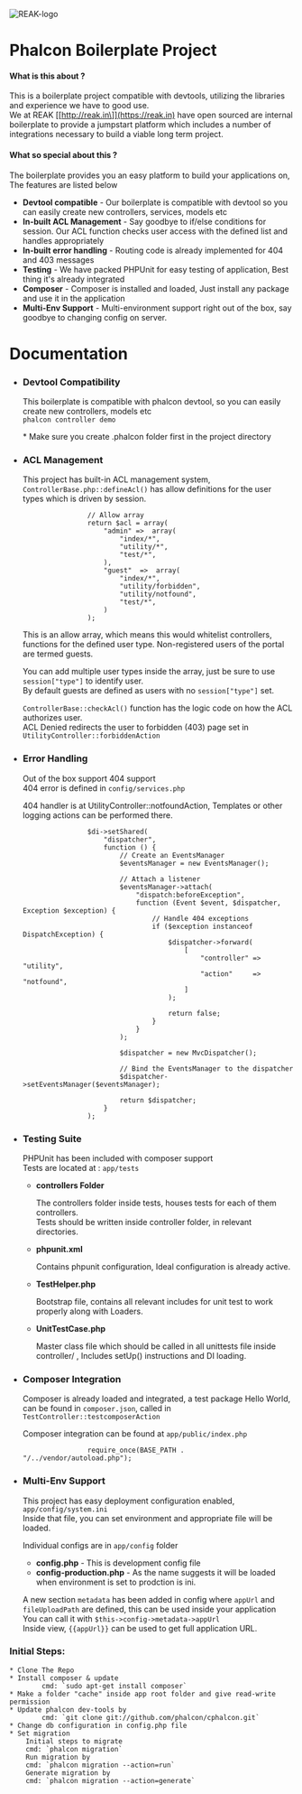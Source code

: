 ![REAK-logo](http://reak.in/reak_logo_small.png)

Phalcon Boilerplate Project
===========================

#### What is this about ?

This is a boilerplate project compatible with devtools, utilizing the libraries and experience we have to good use.  
We at REAK [\[http://reak.in\]](https://reak.in) have open sourced are internal boilerplate to provide a jumpstart platform which includes a number of integrations necessary to build a viable long term project.

#### What so special about this ?

The boilerplate provides you an easy platform to build your applications on, The features are listed below

*   **Devtool compatible** \- Our boilerplate is compatible with devtool so you can easily create new controllers, services, models etc
*   **In-built ACL Management** \- Say goodbye to if/else conditions for session. Our ACL function checks user access with the defined list and handles appropriately
*   **In-built error handling** \- Routing code is already implemented for 404 and 403 messages
*   **Testing** \- We have packed PHPUnit for easy testing of application, Best thing it's already integrated
*   **Composer** \- Composer is installed and loaded, Just install any package and use it in the application
*   **Multi-Env Support** \- Multi-environment support right out of the box, say goodbye to changing config on server.

Documentation
=============

*   ### Devtool Compatibility
    
    This boilerplate is compatible with phalcon devtool, so you can easily create new controllers, models etc  
    `phalcon controller demo`  
      
    \* Make sure you create .phalcon folder first in the project directory
    
*   ### ACL Management
    
    This project has built-in ACL management system, `ControllerBase.php::defineAcl()` has allow definitions for the user types which is driven by session.  
    
        
                        // Allow array
                        return $acl = array(
                            "admin" =>  array(
                                "index/*",
                                "utility/*",
                                "test/*",
                            ),
                            "guest"  =>  array(
                                "index/*",
                                "utility/forbidden",
                                "utility/notfound",
                                "test/*",
                            )
                        );
                
    
      
      
    This is an allow array, which means this would whitelist controllers, functions for the defined user type. Non-registered users of the portal are termed guests.  
      
    You can add multiple user types inside the array, just be sure to use `session["type"]` to identify user.  
    By default guests are defined as users with no `session["type"]` set.  
      
    `ControllerBase::checkAcl()` function has the logic code on how the ACL authorizes user.  
    ACL Denied redirects the user to forbidden (403) page set in `UtilityController::forbiddenAction`
    
*   ### Error Handling
    
    Out of the box support 404 support  
    404 error is defined in `config/services.php`  
      
    404 handler is at UtilityController::notfoundAction, Templates or other logging actions can be performed there.
    
        
                        $di->setShared(
                            "dispatcher",
                            function () {
                                // Create an EventsManager
                                $eventsManager = new EventsManager();
                        
                                // Attach a listener
                                $eventsManager->attach(
                                    "dispatch:beforeException",
                                    function (Event $event, $dispatcher, Exception $exception) {
                                        // Handle 404 exceptions
                                        if ($exception instanceof DispatchException) {
                                            $dispatcher->forward(
                                                [
                                                    "controller" => "utility",
                                                    "action"     => "notfound",
                                                ]
                                            );
                        
                                            return false;
                                        }
                                    }
                                );
                        
                                $dispatcher = new MvcDispatcher();
                        
                                // Bind the EventsManager to the dispatcher
                                $dispatcher->setEventsManager($eventsManager);
                        
                                return $dispatcher;
                            }
                        );
                
    
*   ### Testing Suite
    
    PHPUnit has been included with composer support  
    Tests are located at : `app/tests`  
      
    
    *   **controllers Folder**
        
        The controllers folder inside tests, houses tests for each of them controllers.  
        Tests should be written inside controller folder, in relevant directories.
        
    *   **phpunit.xml**
        
        Contains phpunit configuration, Ideal configuration is already active.
        
    *   **TestHelper.php**
        
        Bootstrap file, contains all relevant includes for unit test to work properly along with Loaders.
        
    *   **UnitTestCase.php**
        
        Master class file which should be called in all unittests file inside controller/ , Includes setUp() instructions and DI loading.
        
    
*   ### Composer Integration
    
    Composer is already loaded and integrated, a test package Hello World, can be found in `composer.json`, called in `TestController::testcomposerAction`  
      
    Composer integration can be found at `app/public/index.php`  
    
        
                        require_once(BASE_PATH . "/../vendor/autoload.php");
                
    
*   ### Multi-Env Support
    
    This project has easy deployment configuration enabled, `app/config/system.ini`  
    Inside that file, you can set environment and appropriate file will be loaded.  
      
    Individual configs are in `app/config` folder  
    
    *   **config.php** \- This is development config file
    *   **config-production.php** \- As the name suggests it will be loaded when environment is set to prodction is ini.
    
      
      
    
    A new section `metadata` has been added in config where `appUrl` and `fileUploadPath` are defined, this can be used inside your application  
    You can call it with `$this->config->metadata->appUrl`  
    Inside view, `{{appUrl}}` can be used to get full application URL.

### Initial Steps:
    * Clone The Repo
    * Install composer & update 
            cmd: `sudo apt-get install composer`
    * Make a folder "cache" inside app root folder and give read-write permission
    * Update phalcon dev-tools by
            cmd: `git clone git://github.com/phalcon/cphalcon.git`
    * Change db configuration in config.php file
    * Set migration 
        Initial steps to migrate
        cmd: `phalcon migration`
        Run migration by 
        cmd: `phalcon migration --action=run`
        Generate migration by
        cmd: `phalcon migration --action=generate`
        
